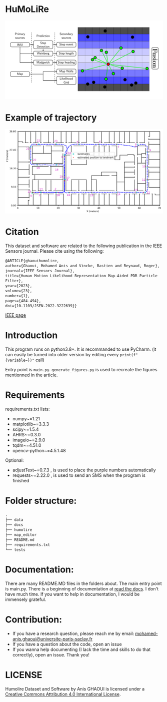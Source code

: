 # HuMoLiRe
![humolire](./figure.jpg?raw=true)

# Example of trajectory
![trajectory](./trajectory.jpg?raw=true)
# Citation
This dataset and software are related to the following publication in the IEEE Sensors journal. Please cite using the following:
```
@ARTICLE{ghaouihumolire,
author={Ghaoui, Mohamed Anis and Vincke, Bastien and Reynaud, Roger}, 
journal={IEEE Sensors Journal},   
title={Human Motion Likelihood Representation Map-Aided PDR Particle Filter},  
year={2023},  
volume={23},  
number={1},  
pages={484-494},  
doi={10.1109/JSEN.2022.3222639}}
```
[IEEE page](https://ieeexplore.ieee.org/document/9957002)

# Introduction
This program runs on python3.8+. It is recommanded to use PyCharm.
(it can easily be turned into older version by editing every `print(f"{variable=})"` call)

Entry point is `main.py`. `generate_figures.py` is used to recreate the figures mentionned in the article. 

# Requirements
requirements.txt lists:
* numpy~=1.21
* matplotlib~=3.3.3
* scipy~=1.5.4
* AHRS~=0.3.0
* imageio~=2.9.0
* tqdm~=4.51.0
* opencv-python~=4.5.1.48

Optional:
* adjustText~=0.7.3 , is used to place the purple numbers automatically
* requests~=2.22.0 , is used to send an SMS when the program is finished

# Folder structure:
	.
	├── data
	├── docs
	├── humolire
	├── map_editor
	├── README.md
	├── requirements.txt
	└── tests


# Documentation:
There are many README.MD files in the folders about.
The main entry point is main.py.
There is a beginning of documentation at [read the docs](https://humolire.readthedocs.io/en/latest/). I don't have much time. If you want to help in documentation, I would be immensely grateful. 

# Contribution:
* If you have a research question, please reach me by email: [mohamed-anis.ghaoui@universite-paris-saclay.fr](mailto:mohamed-anis.ghaoui@universite-paris-saclay.fr)
* If you have a question about the code, open an issue
* If you wanna help documenting (I lack the time and skills to do that correctly), open an issue.
Thank you!

# LICENSE
Humolire Dataset and Software by Anis GHAOUI is licensed under a [Creative Commons Attribution 4.0 International License](https://creativecommons.org/licenses/by/4.0).
